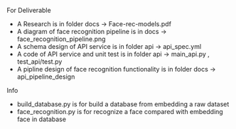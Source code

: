 For Deliverable
- A Research is in folder docs -> Face-rec-models.pdf
- A diagram of face recognition pipeline is in docs -> face_recognition_pipeline.png
- A schema design of API service is in folder api -> api_spec.yml
- A code of API service and unit test is in folder api -> main_api.py , test_api/test.py
- A pipline design of face recognition functionality is in folder docs -> api_pipeline_design
  
Info
- build_database.py is for build a database from embedding a raw dataset
- face_recognition.py is for recognize a face compared with embedding face in database
